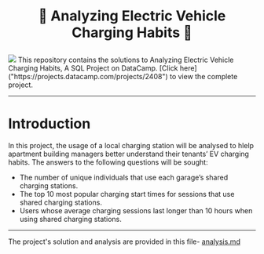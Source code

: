 # <p align="center" style="margin-top: 0px;"> 🔋 Analyzing Electric Vehicle Charging Habits 🚗

<img src ="car%20charging.png">
This repository contains the solutions to Analyzing Electric Vehicle Charging Habits, A SQL Project on DataCamp. [Click here]("https://projects.datacamp.com/projects/2408") to view the complete project.

---
# Introduction 
In this project, the usage of a local charging station will be analysed to hlelp apartment building managers better understand their tenants’ EV charging habits. The answers to the following questions will be sought:
* The number of unique individuals that use each garage’s shared charging stations.
* The top 10 most popular charging start times for sessions that use shared charging stations.
* Users whose average charging sessions last longer than 10 hours when using shared charging stations. 

--- 
The project's solution and analysis are provided in this file- [analysis.md](analysis.md)
